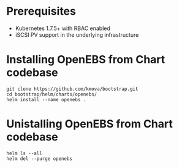 
# Prerequisites
- Kubernetes 1.7.5+ with RBAC enabled
- iSCSI PV support in the underlying infrastructure


# Installing OpenEBS from Chart codebase
```
git clone https://github.com/kmova/bootstrap.git
cd bootstrap/helm/charts/openebs/
helm install --name openebs .
```

# Unistalling OpenEBS from Chart codebase
```
helm ls --all
helm del --purge openebs
```
